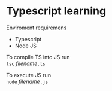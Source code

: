 # Typescript learning

Enviroment requiremens
- Typescript
- Node JS

To compile TS into JS run  
`tsc` _filename_`.ts`

To execute JS run  
`node` _filename_`.js`